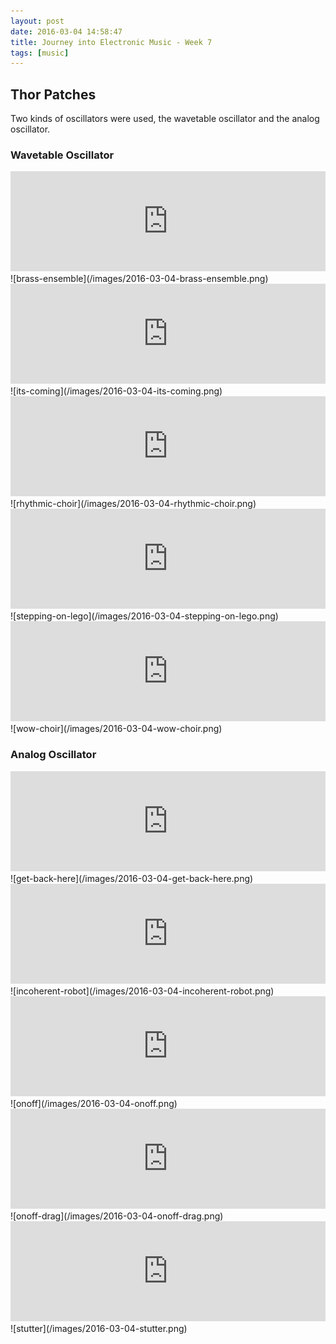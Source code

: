 ```yaml
---
layout: post
date: 2016-03-04 14:58:47
title: Journey into Electronic Music - Week 7
tags: [music]
---
```


## Thor Patches
Two kinds of oscillators were used, the wavetable oscillator and the analog oscillator.

### Wavetable Oscillator

<iframe width="100%" height="160" src="https://clyp.it/d00ng4fs/widget" frameborder="0"></iframe>
![brass-ensemble](/images/2016-03-04-brass-ensemble.png)

<br>

<iframe width="100%" height="160" src="https://clyp.it/2ngnjewx/widget" frameborder="0"></iframe>
![its-coming](/images/2016-03-04-its-coming.png)

<br>

<iframe width="100%" height="160" src="https://clyp.it/3zayi20o/widget" frameborder="0"></iframe>
![rhythmic-choir](/images/2016-03-04-rhythmic-choir.png)

<br>

<iframe width="100%" height="160" src="https://clyp.it/w41cbkwh/widget" frameborder="0"></iframe>
![stepping-on-lego](/images/2016-03-04-stepping-on-lego.png)

<br>

<iframe width="100%" height="160" src="https://clyp.it/xpoksumd/widget" frameborder="0"></iframe>
![wow-choir](/images/2016-03-04-wow-choir.png)

<br>


### Analog Oscillator

<iframe width="100%" height="160" src="https://clyp.it/fbofre4q/widget" frameborder="0"></iframe>
![get-back-here](/images/2016-03-04-get-back-here.png)

<br>

<iframe width="100%" height="160" src="https://clyp.it/thhwnj4f/widget" frameborder="0"></iframe>
![incoherent-robot](/images/2016-03-04-incoherent-robot.png)

<br>

<iframe width="100%" height="160" src="https://clyp.it/pfgybh0x/widget" frameborder="0"></iframe>
![onoff](/images/2016-03-04-onoff.png)

<br>

<iframe width="100%" height="160" src="https://clyp.it/jsy3j4xp/widget" frameborder="0"></iframe>
![onoff-drag](/images/2016-03-04-onoff-drag.png)

<br>

<iframe width="100%" height="160" src="https://clyp.it/5ph22jbh/widget" frameborder="0"></iframe>
![stutter](/images/2016-03-04-stutter.png)

